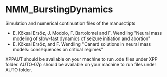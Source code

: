 # NMM_BurstingDynamics
Simulation and numerical continuation files of the manusctipts
* E. Köksal Ersöz, J. Modolo, F. Bartolomei and F. Wendling "Neural mass modeling of slow-fast dynamics of seizure initiation and abortion"
* E. Köksal Ersöz, and F. Wendling "Canard solutions in neural mass models: consequences on critical regimes"

XPPAUT should be available on your machine to run .ode files under XPP folder.
AUTO-07p should be available on your machine to run files under AUTO folder.
